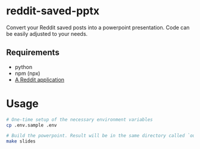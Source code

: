 # reddit-saved-pptx
Convert your Reddit saved posts into a powerpoint presentation. Code can be easily adjusted to your needs.

## Requirements
- python
- npm (npx)
- [A Reddit application](https://www.reddit.com/prefs/apps)

# Usage
```bash
# One-time setup of the necessary environment variables
cp .env.sample .env

# Build the powerpoint. Result will be in the same directory called `output.pptx`.
make slides
```